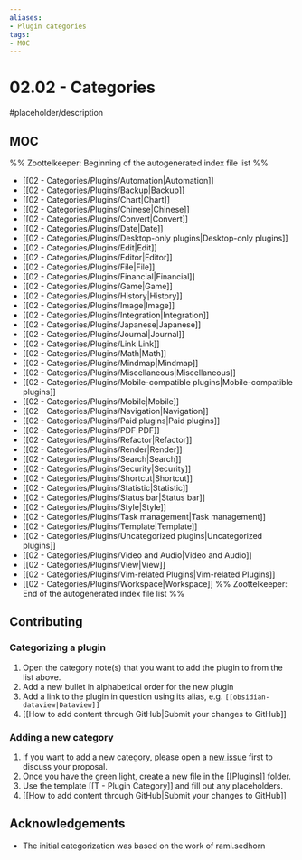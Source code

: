```yaml
---
aliases:
- Plugin categories
tags: 
- MOC
---
```


# 02.02 - Categories

#placeholder/description 

## MOC

%% Zoottelkeeper: Beginning of the autogenerated index file list  %%
-  [[02 - Categories/Plugins/Automation|Automation]]
-  [[02 - Categories/Plugins/Backup|Backup]]
-  [[02 - Categories/Plugins/Chart|Chart]]
-  [[02 - Categories/Plugins/Chinese|Chinese]]
-  [[02 - Categories/Plugins/Convert|Convert]]
-  [[02 - Categories/Plugins/Date|Date]]
-  [[02 - Categories/Plugins/Desktop-only plugins|Desktop-only plugins]]
-  [[02 - Categories/Plugins/Edit|Edit]]
-  [[02 - Categories/Plugins/Editor|Editor]]
-  [[02 - Categories/Plugins/File|File]]
-  [[02 - Categories/Plugins/Financial|Financial]]
-  [[02 - Categories/Plugins/Game|Game]]
-  [[02 - Categories/Plugins/History|History]]
-  [[02 - Categories/Plugins/Image|Image]]
-  [[02 - Categories/Plugins/Integration|Integration]]
-  [[02 - Categories/Plugins/Japanese|Japanese]]
-  [[02 - Categories/Plugins/Journal|Journal]]
-  [[02 - Categories/Plugins/Link|Link]]
-  [[02 - Categories/Plugins/Math|Math]]
-  [[02 - Categories/Plugins/Mindmap|Mindmap]]
-  [[02 - Categories/Plugins/Miscellaneous|Miscellaneous]]
-  [[02 - Categories/Plugins/Mobile-compatible plugins|Mobile-compatible plugins]]
-  [[02 - Categories/Plugins/Mobile|Mobile]]
-  [[02 - Categories/Plugins/Navigation|Navigation]]
-  [[02 - Categories/Plugins/Paid plugins|Paid plugins]]
-  [[02 - Categories/Plugins/PDF|PDF]]
-  [[02 - Categories/Plugins/Refactor|Refactor]]
-  [[02 - Categories/Plugins/Render|Render]]
-  [[02 - Categories/Plugins/Search|Search]]
-  [[02 - Categories/Plugins/Security|Security]]
-  [[02 - Categories/Plugins/Shortcut|Shortcut]]
-  [[02 - Categories/Plugins/Statistic|Statistic]]
-  [[02 - Categories/Plugins/Status bar|Status bar]]
-  [[02 - Categories/Plugins/Style|Style]]
-  [[02 - Categories/Plugins/Task management|Task management]]
-  [[02 - Categories/Plugins/Template|Template]]
-  [[02 - Categories/Plugins/Uncategorized plugins|Uncategorized plugins]]
-  [[02 - Categories/Plugins/Video and Audio|Video and Audio]]
-  [[02 - Categories/Plugins/View|View]]
-  [[02 - Categories/Plugins/Vim-related Plugins|Vim-related Plugins]]
-  [[02 - Categories/Plugins/Workspace|Workspace]]
%% Zoottelkeeper: End of the autogenerated index file list  %%


## Contributing

### Categorizing a plugin

1. Open the category note(s) that you want to add the plugin to from the list above.
2. Add a new bullet in alphabetical order for the new plugin
3. Add a link to the plugin in question using its alias, e.g. `[[obsidian-dataview|Dataview]]`
4. [[How to add content through GitHub|Submit your changes to GitHub]]

### Adding a new category
1. If you want to add a new category, please open a [new issue]() first to discuss your proposal.
2. Once you have the green light, create a new file in the [[Plugins]] folder. 
3. Use the template [[T - Plugin Category]] and fill out any placeholders.
4. [[How to add content through GitHub|Submit your changes to GitHub]]

## Acknowledgements

- The initial categorization was based on the work of rami.sedhorn